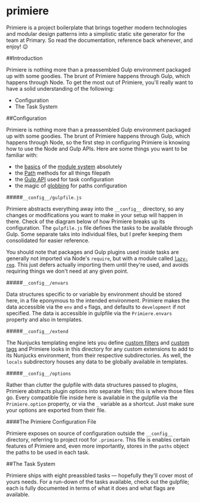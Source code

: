 # primiere

Primiere is a project boilerplate that brings together modern technologies and modular design patterns into a simplistic static site generator for the team at Primary. So read the documentation, reference back whenever, and enjoy! :wink:

##Introduction

Primiere is nothing more than a preassembled Gulp environment packaged up with some goodies. The brunt of Primiere happens through Gulp, which happens through Node. To get the most out of Primiere, you'll really want to have a solid understanding of the following:

- Configuration
- The Task System

##Configuration

Primiere is nothing more than a preassembled Gulp environment packaged up with some goodies. The brunt of Primiere happens through Gulp, which happens through Node, so the first step in configuring Primiere is knowing how to use the Node and Gulp APIs. Here are some things you want to be familiar with:

- the [basics](https://darrenderidder.github.io/talks/ModulePatterns/#/) of the [module system](https://nodejs.org/dist/latest-v4.x/docs/api/modules.html) absolutely
- the [Path](https://nodejs.org/dist/latest-v4.x/docs/api/path.html) methods for all things filepath
- the [Gulp API](https://github.com/gulpjs/gulp/blob/master/docs/API.md) used for task configuration
- the magic of [globbing](https://github.com/isaacs/node-glob) for paths configuration

#####`__config__/gulpfile.js`

Primiere abstracts everything away into the `__config__` directory, so any changes or modifications you want to make in your setup will happen in there. Check of the diagram below of how Primiere breaks up its configuration. The `gulpfile.js` file defines the tasks to be available through Gulp. Some separate taks into individual files, but I prefer keeping them consolidated for easier reference.

You should note that packages and Gulp plugins used inside tasks are generally not imported via Node's `require`, but with a module called [`lazy-req`](https://www.npmjs.com/package/lazy-req). This just defers actually importing them until they're used, and avoids requiring things we don't need at any given point.

#####`__config__/envars`

Data structures specific to or variable by environment should be stored here, in a file eponymous to the intended environment. Primiere makes the data accessible via the `env` and `e` flags, and defaults to `development` if not specified. The data is accessible in gulpfile via the `Primiere.envars` property and also in templates.

#####`__config__/extend`

The Nunjucks templating engine lets you define [custom filters](https://mozilla.github.io/nunjucks/api.html#custom-filters) and [custom tags](https://mozilla.github.io/nunjucks/api.html#custom-tags) and Primiere looks in this directory for any custom extensions to add to its Nunjucks environment, from their respective subdirectories. As well, the `locals` subdirectory houses any data to be globally available in templates.

#####`__config__/options`

Rather than clutter the gulpfile with data structures passed to plugins, Primiere abstracts plugin options into separate files; this is where those files go. Every compatible file inside here is available in the gulpfile via the `Primiere.option` property, or via the `_` variable as a shortcut. Just make sure your options are exported from their file.

####The Primiere Configuration File

Primiere exposes on source of configuration outside the `__config__` directory, referring to project root for `.primiere`. This file is enables certain features of Primiere and, even more importantly, stores in the `paths` object the paths to be used in each task.

##The Task System

Primiere ships with eight preassbled tasks &mdash; hopefully they'll cover most of yours needs. For a run-down of the tasks available, check out the gulpfile; each is fully documented in terms of what it does and what flags are available.
